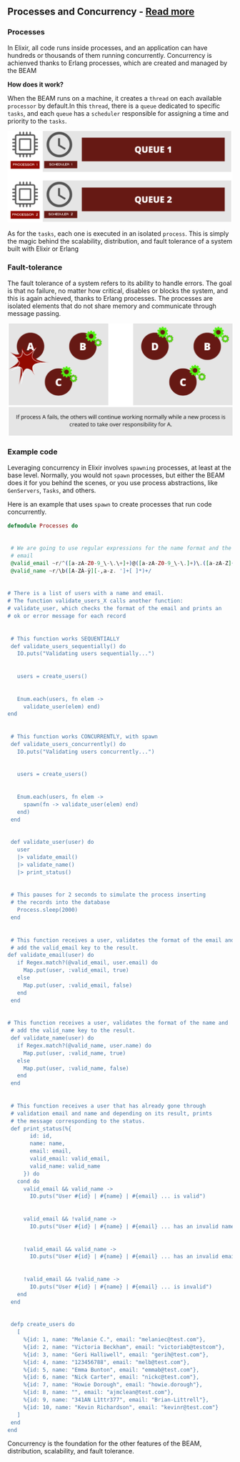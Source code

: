 ## Processes and Concurrency - [Read more](https://www.erlang-solutions.com/blog/understanding-elixir-processes-and-concurrency/)

### Processes

In Elixir, all code runs inside processes, and an application can have hundreds or thousands of them running concurrently.
Concurrency is achienved thanks to Erlang processes, which are created and managed by the BEAM

**How does it work?**

When the BEAM runs on a machine, it creates a `thread` on each available `processor` by default.In this `thread`, there is a `queue` dedicated to specific `tasks`, and each `queue` has a `scheduler` responsible for assigning a time and priority to the `tasks`.

![Concurrency screenshot](media/Concurrency.png)

As for the `tasks`, each one is executed in an isolated `process`.
This is simply the magic behind the scalability, distribution, and fault tolerance of a system built with Elixir or Erlang

### Fault-tolerance

The fault tolerance of a system refers to its ability to handle errors. The goal is that no failure, no matter how critical, disables or blocks the system, and this is again achieved, thanks to Erlang processes.
The processes are isolated elements that do not share memory and communicate through message passing.

![Fault-tolerance](media/Fault-tolerance.png)

### Example code

Leveraging concurrency in Elixir involves `spawning` processes, at least at the base level. Normally, you would not `spawn` processes, but either the BEAM does it for you behind the scenes, or you use process abstractions, like `GenServers`, `Tasks`, and others.

Here is an example that uses `spawn` to create processes that run code concurrently.

```elixir
defmodule Processes do


 # We are going to use regular expressions for the name format and the
 # email
 @valid_email ~r/^([a-zA-Z0-9_\-\.\+]+)@([a-zA-Z0-9_\-\.]+)\.([a-zA-Z]{2,5})$/
 @valid_name ~r/\b([A-ZÀ-ÿ][-,a-z. ']+[ ]*)+/


# There is a list of users with a name and email.
# The function validate_users_X calls another function:
# validate_user, which checks the format of the email and prints an
# ok or error message for each record


 # This function works SEQUENTIALLY
 def validate_users_sequentially() do
   IO.puts("Validating users sequentially...")


   users = create_users()


   Enum.each(users, fn elem ->
     validate_user(elem) end)
end


 # This function works CONCURRENTLY, with spawn
 def validate_users_concurrently() do
   IO.puts("Validating users concurrently...")


   users = create_users()


   Enum.each(users, fn elem ->
     spawn(fn -> validate_user(elem) end)
   end)
 end


 def validate_user(user) do
   user
   |> validate_email()
   |> validate_name()
   |> print_status()


 # This pauses for 2 seconds to simulate the process inserting
 # the records into the database
   Process.sleep(2000)
 end


 # This function receives a user, validates the format of the email and
 # add the valid_email key to the result.
def validate_email(user) do
   if Regex.match?(@valid_email, user.email) do
     Map.put(user, :valid_email, true)
   else
     Map.put(user, :valid_email, false)
   end
 end


# This function receives a user, validates the format of the name and
 # add the valid_name key to the result.
 def validate_name(user) do
   if Regex.match?(@valid_name, user.name) do
     Map.put(user, :valid_name, true)
   else
     Map.put(user, :valid_name, false)
   end
 end


 # This function receives a user that has already gone through
 # validation email and name and depending on its result, prints
 # the message corresponding to the status.
 def print_status(%{
       id: id,
       name: name,
       email: email,
       valid_email: valid_email,
       valid_name: valid_name
     }) do
   cond do
     valid_email && valid_name ->
       IO.puts("User #{id} | #{name} | #{email} ... is valid")


     valid_email && !valid_name ->
       IO.puts("User #{id} | #{name} | #{email} ... has an invalid name")


     !valid_email && valid_name ->
       IO.puts("User #{id} | #{name} | #{email} ... has an invalid email")


     !valid_email && !valid_name ->
       IO.puts("User #{id} | #{name} | #{email} ... is invalid")
   end
 end


 defp create_users do
   [
     %{id: 1, name: "Melanie C.", email: "melaniec@test.com"},
     %{id: 2, name: "Victoria Beckham", email: "victoriab@testcom"},
     %{id: 3, name: "Geri Halliwell", email: "gerih@test.com"},
     %{id: 4, name: "123456788", email: "melb@test.com"},
     %{id: 5, name: "Emma Bunton", email: "emmab@test.com"},
     %{id: 6, name: "Nick Carter", email: "nickc@test.com"},
     %{id: 7, name: "Howie Dorough", email: "howie.dorough"},
     %{id: 8, name: "", email: "ajmclean@test.com"},
     %{id: 9, name: "341AN L1ttr377", email: "Brian-Littrell"},
     %{id: 10, name: "Kevin Richardson", email: "kevinr@test.com"}
   ]
 end
end
```

Concurrency is the foundation for the other features of the BEAM, distribution, scalability, and fault tolerance.
